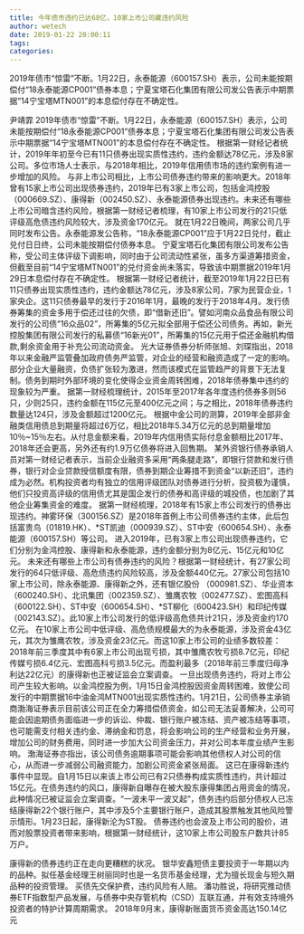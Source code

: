 ```yaml
---
title: 今年债市违约已达68亿，10家上市公司藏违约风险
author: wetech
date: 2019-01-22 20:00:11
tags: 
categories: 
---
```

2019年债市“惊雷”不断。1月22日，永泰能源（600157.SH）表示，公司未能按期偿付“18永泰能源CP001”债券本息；宁夏宝塔石化集团有限公司发公告表示中期票据“14宁宝塔MTN001”的本息偿付存在不确定性。
<!-- more -->
尹靖霏
2019年债市“惊雷”不断。1月22日，永泰能源（600157.SH）表示，公司未能按期偿付“18永泰能源CP001”债券本息；宁夏宝塔石化集团有限公司发公告表示中期票据“14宁宝塔MTN001”的本息偿付存在不确定性。
根据第一财经记者统计，2019年年初至今已有11只债券出现实质性违约，违约金额达78亿元，涉及8家公司。多位市场人士表示，与2018年相比，2019年信用债市场的违约案例有进一步增加的风险。
与非上市公司相比，上市公司债券违约带来的影响更大。2018年曾有15家上市公司出现债券违约，2019年已有3家上市公司，包括金鸿控股（000669.SZ）、康得新（002450.SZ）、永泰能源债券出现违约。未来还有哪些上市公司暗含违约风险，根据第一财经记者梳理，有10家上市公司发行的21只低评级高危债违约风险较大，涉及资金170亿元。
就在1月22日晚间，两家公司几乎同时发布公告。永泰能源发公告称，“18永泰能源CP001”应于1月22日兑付，截止兑付日日终，公司未能按期偿付债券本息。
宁夏宝塔石化集团有限公司发布公告称，受公司主体评级下调影响，同时由于公司流动性紧张，虽多方渠道筹措资金，但截至目前“14宁宝塔MTN001”的兑付资金尚未落实，导致该中期票据2019年1月29日本息偿付存在不确定性。
根据第一财经记者统计，截至2019年1月22日已有11只债券出现实质性违约，违约金额达78亿元，涉及8家公司，7家为民营企业，1家央企。这11只债券最早的发行于2016年1月，最晚的发行于2018年4月。发行债券筹集的资金多用于偿还过往的欠债，即“借新还旧”。譬如河南众品食品有限公司发行的公司债“16众品02”，所筹集的5亿元拟全部用于偿还公司债务。再如，新光控股集团有限公司发行的私募债“16新光01”，所筹集的15亿元用于偿还金融机构借款,剩余资金用于补充公司流动资金。
光大证券债券分析师张旭、刘琛指出，2018年以来金融严监管叠加政府债务严监管，对企业的经营和融资造成了一定的影响。部分企业大量融资，负债扩张较为激进，然而该模式在监管趋严的背景下无法复制。债务到期时外部环境的变化使得企业资金周转困难，2018年债券集中违约的现象较为严重。
据第一财经梳理统计，2015年至2017年各年度违约债券多则56只，少则25只，违约金额在115亿元至400亿元之间；与之相比，2018年债券违约数量达124只，涉及金额超过1200亿元。
根据中金公司的测算，2019年全部非金融类信用债总到期量将超过6万亿，相比2018年5.34万亿元的总到期量增加10％~15％左右。从付息金额来看，2019年内信用债实际付息金额相比2017年、2018年还会更高，另外还有约1.9万亿债券将进入回售期。
某外资银行债券承销人员对第一财经记者表示，当前企业融资多采用“两条腿走路”，即银行贷款和发行债券，银行对企业贷款授信额度有限，债券到期企业筹措不到资金“以新还旧”，违约成为必然。机构投资者均有独立的信用评级团队对债券进行分析，投资极为谨慎，他们只投资高评级的信用债尤其是国企发行的债券和高评级的城投债，也加剧了其他企业筹集资金的难度。
据第一财经梳理，2018年有15家上市公司发行的债券出现违约。神雾环保（300156.SZ）是2018年首例上市公司债券违约主体，此后包括富贵鸟（01819.HK）、*ST凯迪（000939.SZ）、ST中安（600654.SH）、永泰能源（600157.SH）等公司。
进入2019年，已有3家上市公司出现债券违约，它们分别为金鸿控股、康得新和永泰能源，违约金额分别为8亿元、15亿元和10亿元。
未来还有哪些上市公司有债券违约的风险？根据第一财经统计，有27家公司发行的64只低评级、高危债违约风险较高，涉及金额440亿元。27家公司包括10家上市公司，除永泰能源、康得新之外，还有银亿股份 （000981.SZ）、华业资本（600240.SH）、北讯集团（002359.SZ）、雏鹰农牧（002477.SZ）、宏图高科 （600122.SH）、ST中安（600654.SH）、*ST柳化（600423.SH）和印纪传媒 （002143.SZ）。此10家上市公司发行的低评级高危债共计21只，涉及资金约170亿元。
在10家上市公司中低评级、高危债规模最大的为永泰能源，涉及资金43亿元，其次为雏鹰农牧，涉及资金23亿元。而这10家上市公司的业绩多数较差：2018年前三季度其中有6家上市公司出现亏损，其中雏鹰农牧亏损8.7亿元，印纪传媒亏损6.4亿元、宏图高科亏损3.5亿元。而盈利最多（2018年前三季度归母净利达22亿元）的康得新也正被证监会立案调查。
一旦出现债务违约，将对上市公司产生较大影响。以金鸿控股为例，1月15日金鸿控股因资金周转困难，致使公司发行的中期票据16中油金鸿MTN001出现实质性违约。1月21日，公司债券主承销商渤海证券表示目前该公司正在全力筹措偿债资金，如公司无法妥善解决，公司可能会因逾期债务面临进一步的诉讼、仲裁、银行账户被冻结、资产被冻结等事项，也可能需支付相关违约金、滞纳金和罚息，将会影响公司的生产经营和业务开展，增加公司的财务费用，同时进一步加大公司资金压力，并对公司本年度业绩产生影响。
渤海证券亦指出，该公司债务逾期事项可能会影响其他债权人对公司的信心，从而进一步减弱公司融资能力，加剧公司资金紧张局面。
这已在康得新违约事件中显现。自1月15日以来该上市公司已有2只债券构成实质性违约，共计超过15亿元。在债务违约的风口，康得新自曝存在被大股东康得集团占用资金的情况，此种情况已被证监会立案调查。“一波未平一波又起”，债务违约后部分债权人已冻结康得新22个银行账户，其中涉及5个主要银行账户，造成其股票触发其他风险警示情形。1月23日起，康得新沦为ST股。
债券违约也会波及上市公司的股价，进而对股票投资者带来影响，根据第一财经统计，这10家上市公司股东户数共计85万户。
 
 
康得新的债券违约正在走向更糟糕的状况。
银华安鑫短债主要投资于一年期以内的品种。拟任基金经理王树丽同时也是一名货币基金经理，尤为擅长现金与短久期品种的投资管理。
买债先交保护费，违约风险有人赔。
潘功胜说，将研究推动债券ETF指数型产品发展，与债券中央存管机构（CSD）互联互通，并有效支持境外投资者的特护计算周期需求。
2018年9月末，康得新账面货币资金高达150.14亿元
